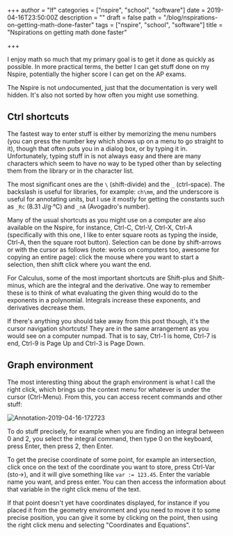 +++
author = "lf"
categories = ["nspire", "school", "software"]
date = 2019-04-16T23:50:00Z
description = ""
draft = false
path = "/blog/nspirations-on-getting-math-done-faster"
tags = ["nspire", "school", "software"]
title = "Nspirations on getting math done faster"

+++

I enjoy math so much that my primary goal is to get it done as quickly as possible. In more practical terms, the better I can get stuff done on my Nspire, potentially the higher score I can get on the AP exams.

The Nspire is not *un*documented, just that the documentation is very well hidden. It's also not sorted by how often you might use something.

## Ctrl shortcuts
The fastest way to enter stuff is either by memorizing the menu numbers (you can press the number key which shows up on a menu to go straight to it), though that often puts you in a dialog box, or by typing it in. Unfortunately, typing stuff in is not always easy and there are many characters which seem to have no way to be typed other than by selecting them from the library or in the character list.

The most significant ones are the `\` (shift-divide) and the `_` (ctrl-space). The backslash is useful for libraries, for example: `ch\mm`, and the underscore is useful for annotating units, but I use it mostly for getting the constants such as `_Rc` (8.31 J/g·°C) and `_nA` (Avogadro's number).

Many of the usual shortcuts as you might use on a computer are also available on the Nspire, for instance, Ctrl-C, Ctrl-V, Ctrl-X, Ctrl-A (specifically with this one, I like to enter square roots as typing the inside, Ctrl-A, then the square root button). Selection can be done by shift-arrows or with the cursor as follows (note: works on computers too, awesome for copying an entire page): click the mouse where you want to start a selection, then shift click where you want the end.

For Calculus, some of the most important shortcuts are Shift-plus and Shift-minus, which are the integral and the derivative. One way to remember these is to think of what evaluating the given thing would do to the exponents in a polynomial. Integrals increase these exponents, and derivatives decrease them.

If there's anything you should take away from this post though, it's the cursor navigation shortcuts! They are in the same arrangement as you would see on a computer numpad. That is to say, Ctrl-1 is home, Ctrl-7 is end, Ctrl-9 is Page Up and Ctrl-3 is Page Down.

## Graph environment
The most interesting thing about the graph environment is what I call the right click, which brings up the context menu for whatever is under the cursor (Ctrl-Menu). From this, you can access recent commands and other stuff:

![Annotation-2019-04-16-172723](/blog/content/images/2019/04/Annotation-2019-04-16-172723.png)

To do stuff precisely, for example when you are finding an integral between 0 and 2, you select the integral command, then type 0 on the keyboard, press Enter, then press 2, then Enter.

To get the precise coordinate of some point, for example an intersection, click once on the text of the coordinate you want to store, press Ctrl-Var (sto->), and it will give something like `var := 123.45`. Enter the variable name you want, and press enter. You can then access the information about that variable in the right click menu of the text.

If that point doesn't yet have coordinates displayed, for instance if you placed it from the geometry environment and you need to move it to some precise position, you can give it some by clicking on the point, then using the right click menu and selecting "Coordinates and Equations".

